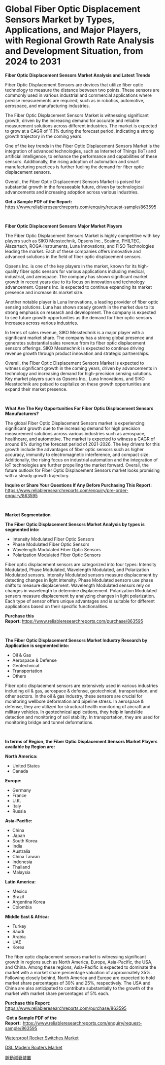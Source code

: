<p><h1>Global Fiber Optic Displacement Sensors Market by Types, Applications, and Major Players, with Regional Growth Rate Analysis and Development Situation, from 2024 to 2031</h1></p><p><strong>Fiber Optic Displacement Sensors Market Analysis and Latest Trends</strong></p>
<p><p>Fiber Optic Displacement Sensors are devices that utilize fiber optic technology to measure the distance between two points. These sensors are commonly used in various industrial and commercial applications where precise measurements are required, such as in robotics, automotive, aerospace, and manufacturing industries.</p><p>The Fiber Optic Displacement Sensors Market is witnessing significant growth, driven by the increasing demand for accurate and reliable measurement solutions across different industries. The market is expected to grow at a CAGR of 11.1% during the forecast period, indicating a strong growth trajectory in the coming years.</p><p>One of the key trends in the Fiber Optic Displacement Sensors Market is the integration of advanced technologies, such as Internet of Things (IoT) and artificial intelligence, to enhance the performance and capabilities of these sensors. Additionally, the rising adoption of automation and smart manufacturing practices is further fueling the demand for fiber optic displacement sensors.</p><p>Overall, the Fiber Optic Displacement Sensors Market is poised for substantial growth in the foreseeable future, driven by technological advancements and increasing adoption across various industries.</p></p>
<p><strong>Get a Sample PDF of the Report:&nbsp;</strong> <a href="https://www.reliableresearchreports.com/enquiry/request-sample/863595">https://www.reliableresearchreports.com/enquiry/request-sample/863595</a></p>
<p>&nbsp;</p>
<p><strong>Fiber Optic Displacement Sensors Major Market Players</strong></p>
<p><p>The Fiber Optic Displacement Sensors Market is highly competitive with key players such as SIKO Messtechnik, Opsens Inc., Scaime, PHILTEC, Alazartech, ROGA-Instruments, Luna Innovations, and FISO Technologies leading the market. Each of these companies offers innovative and advanced solutions in the field of fiber optic displacement sensors.</p><p>Opsens Inc. is one of the key players in the market, known for its high-quality fiber optic sensors for various applications including medical, industrial, and aerospace. The company has shown significant market growth in recent years due to its focus on innovation and technology advancement. Opsens Inc. is expected to continue expanding its market presence and increase its market size.</p><p>Another notable player is Luna Innovations, a leading provider of fiber optic sensing solutions. Luna has shown steady growth in the market due to its strong emphasis on research and development. The company is expected to see future growth opportunities as the demand for fiber optic sensors increases across various industries.</p><p>In terms of sales revenue, SIKO Messtechnik is a major player with a significant market share. The company has a strong global presence and generates substantial sales revenue from its fiber optic displacement sensors offerings. SIKO Messtechnik is expected to continue driving revenue growth through product innovation and strategic partnerships.</p><p>Overall, the Fiber Optic Displacement Sensors Market is expected to witness significant growth in the coming years, driven by advancements in technology and increasing demand for high-precision sensing solutions. Key market players such as Opsens Inc., Luna Innovations, and SIKO Messtechnik are poised to capitalize on these growth opportunities and expand their market presence.</p></p>
<p>&nbsp;</p>
<p><strong>What Are The Key Opportunities For Fiber Optic Displacement Sensors Manufacturers?</strong></p>
<p><p>The global Fiber Optic Displacement Sensors market is experiencing significant growth due to the increasing demand for high precision measurement solutions across various industries such as aerospace, healthcare, and automotive. The market is expected to witness a CAGR of around 8% during the forecast period of 2021-2026. The key drivers for this growth include the advantages of fiber optic sensors such as higher accuracy, immunity to electromagnetic interference, and compact size. Additionally, the rising focus on industrial automation and the integration of IoT technologies are further propelling the market forward. Overall, the future outlook for Fiber Optic Displacement Sensors market looks promising with a steady growth trajectory.</p></p>
<p><strong>Inquire or Share Your Questions If Any Before Purchasing This Report:</strong> <a href="https://www.reliableresearchreports.com/enquiry/pre-order-enquiry/863595">https://www.reliableresearchreports.com/enquiry/pre-order-enquiry/863595</a></p>
<p>&nbsp;</p>
<p><strong>Market Segmentation</strong></p>
<p><strong>The Fiber Optic Displacement Sensors Market Analysis by types is segmented into:</strong></p>
<p><ul><li>Intensity Modulated Fiber Optic Sensors</li><li>Phase Modulated Fiber Optic Sensors</li><li>Wavelength Modulated Fiber Optic Sensors</li><li>Polarization Modulated Fiber Optic Sensors</li></ul></p>
<p><p>Fiber optic displacement sensors are categorized into four types: Intensity Modulated, Phase Modulated, Wavelength Modulated, and Polarization Modulated sensors. Intensity Modulated sensors measure displacement by detecting changes in light intensity. Phase Modulated sensors use phase shifts to measure displacement. Wavelength Modulated sensors rely on changes in wavelength to determine displacement. Polarization Modulated sensors measure displacement by analyzing changes in light polarization. Each type of sensor offers unique advantages and is suitable for different applications based on their specific functionalities.</p></p>
<p><strong>Purchase this Report:&nbsp;</strong><a href="https://www.reliableresearchreports.com/purchase/863595">https://www.reliableresearchreports.com/purchase/863595</a></p>
<p>&nbsp;</p>
<p><strong>The Fiber Optic Displacement Sensors Market Industry Research by Application is segmented into:</strong></p>
<p><ul><li>Oil & Gas</li><li>Aerospace & Defense</li><li>Geotechnical</li><li>Transportation</li><li>Others</li></ul></p>
<p><p>Fiber optic displacement sensors are extensively used in various industries including oil & gas, aerospace & defense, geotechnical, transportation, and other sectors. In the oil & gas industry, these sensors are crucial for monitoring wellbore deformation and pipeline stress. In aerospace & defense, they are utilized for structural health monitoring of aircraft and military vehicles. In geotechnical applications, they help in landslide detection and monitoring of soil stability. In transportation, they are used for monitoring bridge and tunnel deformations.</p></p>
<p>&nbsp;</p>
<p><strong>In terms of Region, the Fiber Optic Displacement Sensors Market Players available by Region are:</strong></p>
<p>
    <p> <strong> North America: </strong>
        <ul>
            <li>United States</li>
            <li>Canada</li>
        </ul>
        </p> 
    <p> <strong> Europe: </strong>
        <ul>
            <li>Germany</li>
            <li>France</li>
            <li>U.K.</li>
            <li>Italy</li>
            <li>Russia</li>
        </ul>
        </p> 
    <p> <strong> Asia-Pacific: </strong>
        <ul>
            <li>China</li>
            <li>Japan</li>
            <li>South Korea</li>
            <li>India</li>
            <li>Australia</li>
            <li>China Taiwan</li>
            <li>Indonesia</li>
            <li>Thailand</li>
            <li>Malaysia</li>
        </ul>
        </p> 
    <p> <strong> Latin America: </strong>
        <ul>
            <li>Mexico</li>
            <li>Brazil</li>
            <li>Argentina Korea</li>
            <li>Colombia</li>
        </ul>
        </p> 
    <p> <strong> Middle East & Africa: </strong>
        <ul>
            <li>Turkey</li>
            <li>Saudi</li>
            <li>Arabia</li>
            <li>UAE</li>
            <li>Korea</li>
        </ul>
    </p>
    </p>
<p><p>The fiber optic displacement sensors market is witnessing significant growth in regions such as North America, Europe, Asia-Pacific, the USA, and China. Among these regions, Asia-Pacific is expected to dominate the market with a market share percentage valuation of approximately 35%. Following closely behind, North America and Europe are expected to hold market share percentages of 30% and 25%, respectively. The USA and China are also anticipated to contribute substantially to the growth of the market with market share percentages of 5% each.</p></p>
<p><strong>Purchase this Report: </strong><a href="https://www.reliableresearchreports.com/purchase/863595">https://www.reliableresearchreports.com/purchase/863595</a></p>
<p>&nbsp;<strong>Get a Sample PDF of the Report:&nbsp;&nbsp;</strong><a href="https://www.reliableresearchreports.com/enquiry/request-sample/863595">https://www.reliableresearchreports.com/enquiry/request-sample/863595</a></p>
<p><strong></strong></p>
<p><p><a href="https://github.com/Angelnienowdseej3e45z3p8c/Market-Research-Report-List-1/blob/main/waterproof-rocker-switches-market.md">Waterproof Rocker Switches Market</a></p><p><a href="https://github.com/brentleyjimmiealvaradoz4l1rea/Market-Research-Report-List-1/blob/main/dsl-modem-routers-market.md">DSL Modem Routers Market</a></p><p><a href="https://github.com/SarahFahey88/Market-Research-Report-List-1/blob/main/136240510609.md">脈動減衰装置</a></p></p>